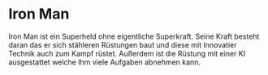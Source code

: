 # Iron Man 

Iron Man ist ein Superheld ohne eigentliche Superkraft. Seine Kraft besteht daran das er sich stähleren Rüstungen baut und diese mit Innovatier Technik auch zum Kampf rüstet. Außerdem ist die Rüstung mit einer KI ausgestattet welche Ihm viele Aufgaben abnehmen kann.